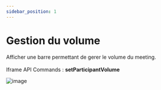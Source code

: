 ```yaml
---
sidebar_position: 1
---
```


# Gestion du volume

Afficher une barre permettant de gerer le volume du meeting.<br></br>
Iframe API Commands : <b>setParticipantVolume</b>


![image](https://user-images.githubusercontent.com/30130845/185893556-3564ba39-8da3-45b9-8bbd-a08eeb194dd8.png)
